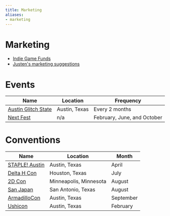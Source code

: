 ```yaml
---
title: Marketing
aliases:
- marketing
---
```


# Marketing

- [Indie Game Funds](indie-game-funds.md)
- [Justen's marketing suggestions](../entries/20240605172228.md)

# Events

| Name | Location | Frequency |
|------|----------|-----------|
| [Austin Glitch State](austin-glitch-state.md) | Austin, Texas | Every 2 months |
| [Next Fest](next-fest.md) | n/a | February, June, and October |

# Conventions

| Name | Location | Month |
|------|----------|-------|
| [STAPLE! Austin](staple-austin.md) | Austin, Texas | April |
| [Delta H Con](delta-h-con.md) | Houston, Texas | July |
| [2D Con](2d-con.md) | Minneapolis, Minnesota | August |
| [San Japan](san-japan.md) | San Antonio, Texas | August |
| [ArmadilloCon](armadillo-con.md) | Austin, Texas | September |
| [Ushicon](ushicon.md) | Austin, Texas | February |
